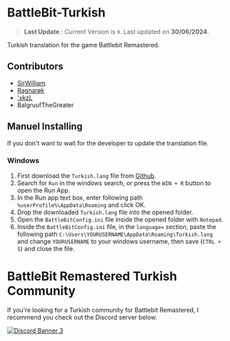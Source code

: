 # BattleBit-Turkish
> **Last Update** : 
> Current Version is `9`. Last updated on **30/06/2024**.

Turkish translation for the game Battlebit Remastered.
## Contributors

 <ul>
  <li><a href="https://discord.com/users/269121185797767169">SirWilliam</a></li>
  <li><a href="https://discord.com/users/214504859636989952">Ragnarøk</a></li>
  <li><a href="https://discord.com/users/720667137072693329">'xkzL</a></li>
  <li>BalgruufTheGreater</li>
</ul>

## Manuel Installing
If you don't want to wait for the developer to update the translation file.

### Windows
1. First download the `Turkish.lang` file from [Github](https://github.com/SirrWilliam/battlebit-turkish/blob/main/Turkish.lang).  
1. Search for `Run` in the windows search, or press the `WIN + R` button to open the Run App.
1. In the Run app text box, enter following path `%userProfile%\AppData\Roaming` and click OK.
1. Drop the downloaded `Turkish.lang` file into the opened folder.
1. Open the `BattleBitConfig.ini` file inside the opened folder with `Notepad`.
1. Inside the `BattleBitConfig.ini` file, in the `language=` section, paste the following path `C:\Users\YOURUSERNAME\AppData\Roaming\Turkish.lang` and change `YOURUSERNAME` to your windows username, then save (`CTRL + S`) and close the file.

# BattleBit Remastered Turkish Community
If you're looking for a Turkish community for Battlebit Remastered, I recommend you check out the Discord server below.

<a href="https://discord.gg/eVm4kbqdaW" target="_blank"><img src="https://discord.com/api/guilds/941306953148289034/widget.png?style=banner3" alt="Discord Banner 3"/></a>


